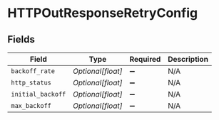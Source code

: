 # HTTPOutResponseRetryConfig


## Fields

| Field              | Type               | Required           | Description        |
| ------------------ | ------------------ | ------------------ | ------------------ |
| `backoff_rate`     | *Optional[float]*  | :heavy_minus_sign: | N/A                |
| `http_status`      | *Optional[float]*  | :heavy_minus_sign: | N/A                |
| `initial_backoff`  | *Optional[float]*  | :heavy_minus_sign: | N/A                |
| `max_backoff`      | *Optional[float]*  | :heavy_minus_sign: | N/A                |